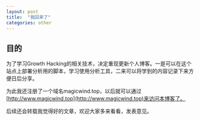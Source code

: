 ```yaml
---
layout: post
title:  "我回来了"
categories: other
---
```


## 目的
为了学习Growth Hacking的相关技术，决定重现更新个人博客。一是可以在这个站点上部署分析用的脚本，学习使用分析工具，二来可以将学到的内容记录下来方便日后分享。

为此我还注册了一个域名magicwind.top，以后就可以通过[http://www.magicwind.top](http://www.magicwind.top)来访问本博客了。

后续还会转载我觉得好的文章，欢迎大家多来看看，发表意见。